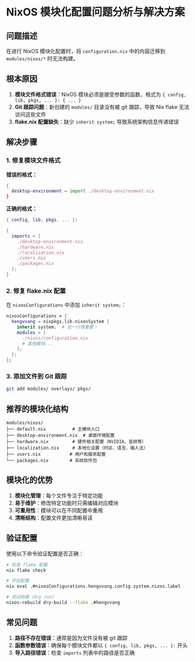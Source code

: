 # NixOS 模块化配置问题分析与解决方案

## 问题描述
在进行 NixOS 模块化配置时，将 `configuration.nix` 中的内容迁移到 `modules/nixos/*` 时无法构建。

## 根本原因
1. **模块文件格式错误**：NixOS 模块必须是接受参数的函数，格式为 `{ config, lib, pkgs, ... }: { ... }`
2. **Git 跟踪问题**：新创建的 `modules/` 目录没有被 git 跟踪，导致 Nix flake 无法访问这些文件
3. **flake.nix 配置缺失**：缺少 `inherit system;` 导致系统架构信息传递错误

## 解决步骤

### 1. 修复模块文件格式
**错误的格式：**
```nix
{
  desktop-environment = import ./desktop-environment.nix
}
```

**正确的格式：**
```nix
{ config, lib, pkgs, ... }:

{
  imports = [
    ./desktop-environment.nix
    ./hardware.nix
    ./localization.nix
    ./users.nix
    ./packages.nix
  ];
}
```

### 2. 修复 flake.nix 配置
在 `nixosConfigurations` 中添加 `inherit system;`：
```nix
nixosConfigurations = {
  hengvvang = nixpkgs.lib.nixosSystem {
    inherit system;  # 这一行很重要！
    modules = [
      ./nixos/configuration.nix
      # 其他模块...
    ];
  };
};
```

### 3. 添加文件到 Git 跟踪
```bash
git add modules/ overlays/ pkgs/
```

## 推荐的模块化结构

```
modules/nixos/
├── default.nix          # 主模块入口
├── desktop-environment.nix  # 桌面环境配置
├── hardware.nix         # 硬件相关配置（NVIDIA、音频等）
├── localization.nix     # 本地化设置（时区、语言、输入法）
├── users.nix           # 用户和服务配置
└── packages.nix        # 系统软件包
```

## 模块化的优势
1. **模块化管理**：每个文件专注于特定功能
2. **易于维护**：修改特定功能时只需编辑对应模块
3. **可重用性**：模块可以在不同配置中重用
4. **清晰结构**：配置文件更加清晰易读

## 验证配置
使用以下命令验证配置是否正确：
```bash
# 检查 flake 配置
nix flake check

# 评估配置
nix eval .#nixosConfigurations.hengvvang.config.system.nixos.label

# 测试构建（dry run）
nixos-rebuild dry-build --flake .#hengvvang
```

## 常见问题
1. **路径不存在错误**：通常是因为文件没有被 git 跟踪
2. **函数参数错误**：确保每个模块文件都以 `{ config, lib, pkgs, ... }:` 开头
3. **导入路径错误**：检查 `imports` 列表中的路径是否正确
